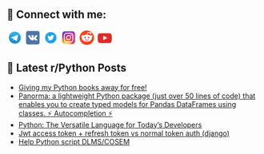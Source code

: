 ## 🔎 Connect with me:
[<img src="https://github.com/bullbesh/bullbesh/blob/main/images/Telegram.png" width="32" height="32" />](https://t.me/bullbesh)
[<img src="https://github.com/bullbesh/bullbesh/blob/main/images/VK.png" width="32" height="32" />](https://vk.com/bullbesh)
[<img src="https://github.com/bullbesh/bullbesh/blob/main/images/Twitter.png" width="32" height="32" />](https://twitter.com/bullbesh1)
[<img src="https://github.com/bullbesh/bullbesh/blob/main/images/Instagram.png" width="32" height="32" />](https://www.instagram.com/bullbesh)
[<img src="https://github.com/bullbesh/bullbesh/blob/main/images/Reddit.png" width="32" height="32" />](https://www.reddit.com/user/bullbesh)
[<img src="https://github.com/bullbesh/bullbesh/blob/main/images/YouTube.png" width="32" height="32" />](https://www.youtube.com/channel/UCtfjRs6uzgq5mfm8S06WTcg)

## 📕 Latest r/Python Posts
<!-- BLOG-POST-LIST:START -->
- [Giving my Python books away for free!](https://www.reddit.com/r/Python/comments/146sses/giving_my_python_books_away_for_free/)
- [Panorma: a lightweight Python package &lpar;just over 50 lines of code&rpar; that enables you to create typed models for Pandas DataFrames using classes. ⚡️ Autocompletion ⚡️](https://www.reddit.com/r/Python/comments/146sf3r/panorma_a_lightweight_python_package_just_over_50/)
- [Python: The Versatile Language for Today’s Developers](https://www.reddit.com/r/Python/comments/146ourj/python_the_versatile_language_for_todays/)
- [Jwt access token + refresh token vs normal token auth &lpar;django&rpar;](https://www.reddit.com/r/Python/comments/146ncxa/jwt_access_token_refresh_token_vs_normal_token/)
- [Help Python script DLMS/COSEM](https://www.reddit.com/r/Python/comments/146n54g/help_python_script_dlmscosem/)
<!-- BLOG-POST-LIST:END -->
